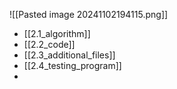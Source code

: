 ![[Pasted image 20241102194115.png]]

- [[2.1_algorithm]]
- [[2.2_code]]
- [[2.3_additional_files]]
- [[2.4_testing_program]]
- 